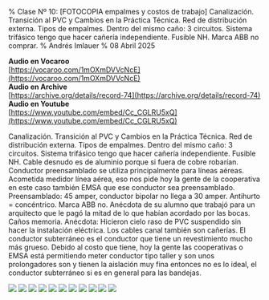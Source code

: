 % Clase Nº 10: [FOTOCOPIA empalmes y costos de trabajo] Canalización. Transición al PVC y Cambios en la Práctica Técnica. Red de distribución externa. Tipos de empalmes. Dentro del mismo caño: 3 circuitos. Sistema trifásico tengo que hacer cañería independiente. Fusible NH. Marca ABB no comprar.
% Andrés Imlauer
% 08 Abril 2025

**Audio en Vocaroo**  
[https://vocaroo.com/1mOXmDVVcNcE](https://vocaroo.com/1mOXmDVVcNcE)  
**Audio en Archive**  
[https://archive.org/details/record-74](https://archive.org/details/record-74)  
**Audio en Youtube**  
[https://www.youtube.com/embed/Cc_CGLRU5xQ](https://www.youtube.com/embed/Cc_CGLRU5xQ)  
  
Canalización. Transición al PVC y Cambios en la Práctica Técnica. Red de distribución externa. Tipos de empalmes. Dentro del mismo caño:
3 circuitos. Sistema trifásico tengo que hacer cañería independiente. Fusible NH. Cable desnudo es de aluminio porque si fuera de cobre robarían. Conductor preensamblado
se utiliza principalmente para líneas aéreas. Acometida medidor línea aérea, eso nos pide hoy la gente de la cooperativa en este caso también EMSA que ese conductor sea preensamblado. Preensamblado: 45 amper, conductor bipolar no llega a 30 amper. Antihurto = concéntrico. Marca ABB no. Anécdota de su alumno que trabajó para un arquitecto
que le pagó la mitad de lo que habían acordado por las bocas. Caños memoria. Anécdota: Hicieron cielo raso de PVC suspendido sin hacer la instalación eléctrica. Los cables canal también son cañerías. El conductor subterráneo es el conductor que tiene un revestimiento mucho más grueso. Debido al costo que tiene, hoy la gente las cooperativas o EMSA está permitiendo meter conductor tipo taller y son unos prolongadores son y tienen la aislación muy fina entonces no es lo ideal, el conductor subterráneo si es en general para las bandejas.


![](https://blogger.googleusercontent.com/img/b/R29vZ2xl/AVvXsEh_VZJiQqWK2J6F3p2QyYpWQ2CLx2UP7vdBm-bxtJnXOVWxPklRwTUxVk-WXw3pQHrWDtP2ySa-wJ0kKEUqNceSmJthBT6oNobCnhz2TZteFtEptTdUrCsdF_HigKH3IMK2NDqDeq7uEgl1u9KD0RI6_C6yGaJaTUpeVft6u9GxDwGn-xatW8KxdJdfbqU/s4160/IMG_20250407_192928527.jpg)
![](https://blogger.googleusercontent.com/img/b/R29vZ2xl/AVvXsEiBq_zoR0jNheBUVTFbwAJm863H-mDszdyr5Hu3c0y-cxP7BI9OJKoZiDG5pdglYx1hLTUm8Foo2nQnhE-JGCfKA3M9JAeW98Zp6HIxbQBEEKQmdrNLjeaZNlYM5pxnSfh454TdfUVFAqnfsaL8-HJIimgAZLFssp_RqoyGKV9GaZRbrUkF-sHc2THrzEA/s4160/IMG_20250407_193426081_HDR.jpg)
![](https://blogger.googleusercontent.com/img/b/R29vZ2xl/AVvXsEhi3EZyNE4lKdifG385eBB3a6JmElpCA7Jota1fw2l7Q9np78U4c0epn8ff0X7Gddnscgs5ndRCh_IzCOFg9BIG6DaregiIU2219L2_MG59GI__kqzub0YlL80IfFQZ3izfnSCYQMEESTyqzcKcIAXjtPSrYSmzq3tsR__M6BGP3fIOLqdZd_jWuYS4BCs/s4160/IMG_20250407_194450899.jpg)
![](https://blogger.googleusercontent.com/img/b/R29vZ2xl/AVvXsEh4Vs2Vc4YlXzdNT3gD6nI1c-cZdezS6inQrNE3wwt7a4N3bXDiOiV6FGPt1_esm347jIBdegk83iv0SNgSRBi8vxF6LyaM0g6DZC5ALnZHNpjcY8AQXkQ-XZAyDXE4XSp0mg5yXa2eMXnprflEckAPRRvnaBYR-zE5-ZlxyGaQdkh6bLKPeCkbzim6fqU/s4160/IMG_20250407_194515544.jpg)
![](https://blogger.googleusercontent.com/img/b/R29vZ2xl/AVvXsEg9R-I0n9bQkwunv2o3F2fslFVM95uNdmybrw3yGjsV7RZXDd6jW784Gfbn-vH0s8mlZ4SiWH6g1be1BYJjTRSsDwU3FYsFwtNOm87_ooX_SlxKQPYcE_bx_KtMrZmEvcVdKlpdlucLlT5b-i-FOeV9AS2RrE1vlHFRXGzk8TVABR4SDUJowiJ1870O8gU/s4160/IMG_20250407_194534257.jpg)
![](https://blogger.googleusercontent.com/img/b/R29vZ2xl/AVvXsEhrVYH5fzw4nk2s6GvNovCgI0hVXHmfAA5fx37FRZYgdtMnAk8t_UbI84y69knhnlm5yHNlWpVxNr2gW5lWw9i8PPbS_VxKUTQAZNYw2H3VB5PzggdHanMBwrhcgzv26zRzSnPAFLjTRKVsYacIYhrvWVbb3w4JzhZbYdcPafdyGVvAhJIYkK9a3PORPjo/s4160/IMG_20250407_194551098.jpg)
![](https://blogger.googleusercontent.com/img/b/R29vZ2xl/AVvXsEgWqQYL0COKB_yEHP21yC45mjleipHDw9h4GQOuAVKsmWkwkTEnDn5GjPdfrN4UONjJy1lQzDnXM9Auu0jKxXzTgkfbCGPWNOIGPv_pB8xMey-p38KL8AcDZRsGsI1Y4TDL3ImR9VLOMshw5ptmwnznghP86bqW1ri73LZoAlO_-0QsMIDMbYCIltqJFqU/s4160/IMG_20250407_194610610.jpg)
![](https://blogger.googleusercontent.com/img/b/R29vZ2xl/AVvXsEj9fDiLXORH5x_AkO0X1QsZ69I0VoB3J5iqtXpPjNICbmk_h7XUJ8gY_Goji2GF4mm8hUaoUZKAZwMRxUJzQp6jJ9HpdQr35M_g9x1lDkoN1rZXRNmQ9PTkU_owekWpW4p9EEbifXb4H89DWs95fmqPzleWliv2mny3544zKT7s2TuQj8db0ldTfsUhyphenhyphen1s/s4160/IMG_20250407_194704305.jpg)
![](https://blogger.googleusercontent.com/img/b/R29vZ2xl/AVvXsEjqfNK9U5UZ_cTk-vsSxBk5x3M33ftyCLGhcNlLwkFDblKT4nM9xgmqgGujQyILnwPd_pkacIFz9dAXl3ueKm5OKhVC6mZ_KjiY55w8jrzj6WnoZCDYqnKJWRO4QakTVlqmEDJ8h7_NwhSVj43k6twm1kgjd3m7d06Bl7PZxV4HJMqi6KqZdSPh9UyyoR0/s4160/IMG_20250407_200422366.jpg)
![](https://blogger.googleusercontent.com/img/b/R29vZ2xl/AVvXsEhuX3V6p0PZoBw2EZr88TSO1ZE3omi84FbCeJHWRx17V_0xT0mdfK1rpjuiIgmenrH2l62SgPgDOaGwZ7_tPUP4KJi5DKAxrZ14WqsyR6wg-0BVgALrpvZ4uRQGL7cy7NL2esTw7eiYZhH2ELq1ChhySQ32Pkycz83jRnaKYiBOI1Bl27eNZ0V2YiTVSeo/s4160/IMG_20250407_201513659.jpg)
![](https://blogger.googleusercontent.com/img/b/R29vZ2xl/AVvXsEgOolO4sBiUi6fZtCHFjZPWJlJVSQzVe6TPFako-WHwxslgciOr9I5oKOG7VKP-DAbE38tVSMD1X-6amwZ5tAQLBJcvohKyXqBz5_4rCHqElZ6Pu457dmxVhCwZ03lW1hzSL0WtTqlH6ZI11T9qORf4sbu_mUBgs0PhjlalfTvarQrnR0yxCpjFeeflnns/s4160/IMG_20250407_203835049.jpg)

